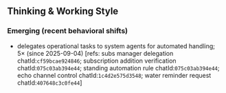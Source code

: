 ## Thinking & Working Style
### Emerging (recent behavioral shifts)
- delegates operational tasks to system agents for automated handling; 5× (since 2025-09-04) [refs: subs manager delegation chatId:`cf59bcae924846`; subscription addition verification chatId:`075c03ab394e44`; standing automation rule chatId:`075c03ab394e44`; echo channel control chatId:`1c4d2e575d3548`; water reminder request chatId:`407648c3c0fe44`]